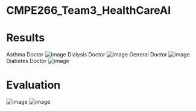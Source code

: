 # CMPE266_Team3_HealthCareAI
# Results
Asthma Doctor
![image](https://github.com/ketanmalempati/CMPE266_Team3_HealthCareAI/assets/57043103/57095e03-4b4c-467a-b980-52aeb6bd7906)
Dialysis Doctor
![image](https://github.com/ketanmalempati/CMPE266_Team3_HealthCareAI/assets/57043103/66907027-876c-448a-a6cc-ea83cf6890b0)
General Doctor
![image](https://github.com/ketanmalempati/CMPE266_Team3_HealthCareAI/assets/57043103/69c0b468-4cca-40f1-aadd-0db937a4d7ca)
Diabetes Doctor
![image](https://github.com/ketanmalempati/CMPE266_Team3_HealthCareAI/assets/57043103/163a035c-09e0-4f14-8472-f85f9c09f8e9)

# Evaluation 
![image](https://github.com/ketanmalempati/CMPE266_Team3_HealthCareAI/assets/57043103/f39cef8c-1c09-4caa-9d06-38e10bbf461e)
![image](https://github.com/ketanmalempati/CMPE266_Team3_HealthCareAI/assets/57043103/5d6b5156-46e5-4e26-9f56-1fb37c7785c7)
